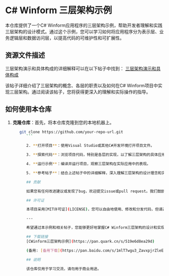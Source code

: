# C# Winform 三层架构示例

本仓库提供了一个C# Winform应用程序的三层架构示例，帮助开发者理解和实践三层架构的设计模式。通过这个示例，您可以学习如何将应用程序分为表示层、业务逻辑层和数据访问层，以提高代码的可维护性和可扩展性。

## 资源文件描述

三层架构演示和具体构成的详细解释可以在以下帖子中找到：
[三层架构演示和具体构成](https://blog.csdn.net/qq_38693757/article/details/128369806?spm=1001.2014.3001.5501)

该帖子详细介绍了三层架构的概念、各层的职责以及如何在C# Winform项目中实现三层架构。通过阅读该帖子，您将获得更深入的理解和实际操作的指导。

## 如何使用本仓库

1. **克隆仓库**：首先，将本仓库克隆到您的本地机器上。
   ```sh
      git clone https://github.com/your-repo-url.git
         ```

         2. **打开项目**：使用Visual Studio或其他C#开发环境打开项目文件。

         3. **探索代码**：浏览项目代码，特别是各层的实现，以了解三层架构的具体应用。

         4. **运行示例**：编译并运行项目，观察三层架构在实际应用中的表现。

         5. **参考帖子**：结合上述帖子中的详细解释，深入理解三层架构的设计理念和实现细节。

         ## 贡献

         如果您有任何改进建议或发现了bug，欢迎提交issue或pull request。我们鼓励社区的参与和贡献，共同完善这个示例项目。

         ## 许可证

         本项目采用[MIT许可证](LICENSE)，您可以自由地使用、修改和分发代码，但请遵守许可证中的条款。

         ---

         希望通过本示例和相关帖子，您能够更好地掌握C# Winform三层架构的设计和实现。祝您编程愉快！

         ## 下载链接
         [CWinform三层架构示例](https://pan.quark.cn/s/519e6d8ea29d) 

         (备用: [备用下载](https://pan.baidu.com/s/1mlT7wgu3_ZavxpjrZleEEw?pwd=1234))

         ## 说明

         该仓库仅用于学习交流，请勿用于商业用途。

